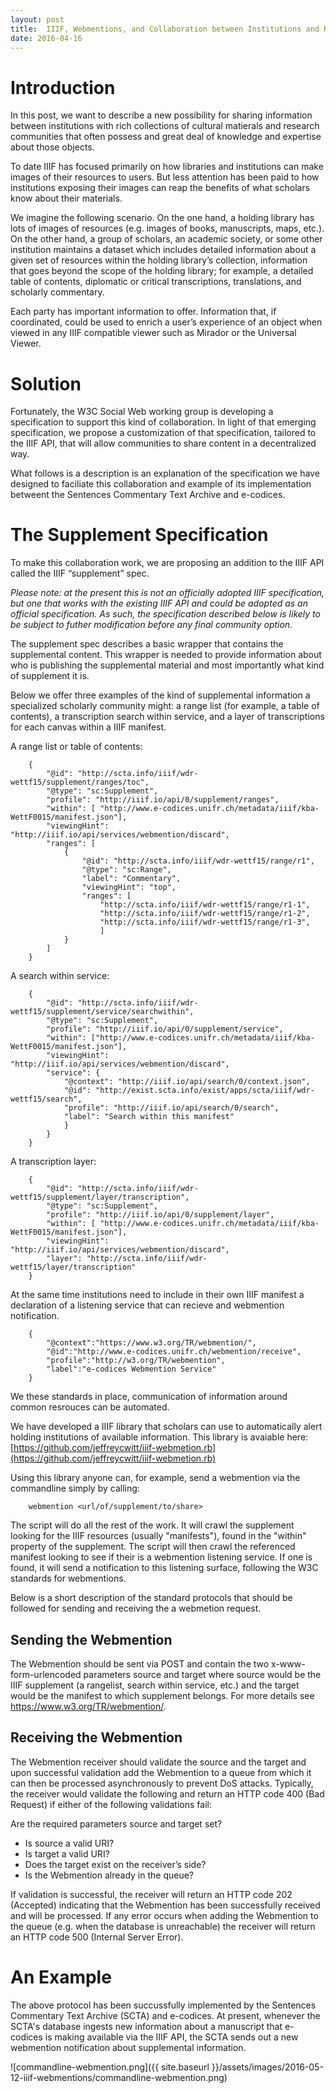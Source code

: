 ```yaml
---
layout: post
title:  IIIF, Webmentions, and Collaboration between Institutions and Research Communities
date: 2016-04-16
---
```


# Introduction

In this post, we want to describe a new possibility for sharing information between institutions with rich collections of cultural matierals and research communities that often possess and great deal of knowledge and expertise about those objects. 

To date IIIF has focused primarily on how libraries and institutions can make images of their resources to users. But less attention has been paid to how institutions exposing their images can reap the benefits of what scholars know about their materials.

We imagine the following scenario. On the one hand, a holding library has lots of images of resources (e.g. images of books, manuscripts, maps, etc.). On the other hand, a group of scholars, an academic society, or some other institution maintains a dataset which includes detailed information about a given set of resources within the holding library’s collection, information that goes beyond the scope of the holding library; for example, a detailed table of contents, diplomatic or critical transcriptions, translations, and scholarly commentary.
 
Each party has important information to offer. Information that, if coordinated, could be used to enrich a user’s experience of an object when viewed in any IIIF compatible viewer such as Mirador or the Universal Viewer.

# Solution

Fortunately, the W3C Social Web working group is developing a specification to support this kind of collaboration. In light of that emerging specification, we propose a customization of that specification, tailored to the IIIF API, that will allow communities to share content in a decentralized way. 

What follows is a description is an explanation of the specification we have designed to faciliate this collaboration and example of its implementation betweent the Sentences Commentary Text Archive and e-codices.

# The Supplement Specification

To make this collaboration work, we are proposing an addition to the IIIF API called the IIIF “supplement” spec. 

*Please note: at the present this is not an officially adopted IIIF specification, but one that works with the existing IIIF API and could be adopted as an official specification. As such, the specification described below is likely to be subject to futher modification before any final community option.*

The supplement spec describes a basic wrapper that contains the supplemental content. This wrapper is needed to provide information about who is publishing the supplemental material and most importantly what kind of supplement it is.

Below we offer three examples of the kind of supplemental information a specialized scholarly community might: a range list (for example, a table of contents), a transcription search within service, and a layer of transcriptions for each canvas within a IIIF manifest.

A range list or table of contents:

        {  
            "@id": "http://scta.info/iiif/wdr-wettf15/supplement/ranges/toc",
            "@type": "sc:Supplement",
            "profile": "http://iiif.io/api/0/supplement/ranges",
            "within": [ "http://www.e-codices.unifr.ch/metadata/iiif/kba-WettF0015/manifest.json"],
            "viewingHint": "http://iiif.io/api/services/webmention/discard",
            "ranges": [
                {
                    "@id": "http://scta.info/iiif/wdr-wettf15/range/r1",
                    "@type": "sc:Range",
                    "label": "Commentary",
                    "viewingHint": "top",
                    "ranges": [
                        "http://scta.info/iiif/wdr-wettf15/range/r1-1",
                        "http://scta.info/iiif/wdr-wettf15/range/r1-2",
                        "http://scta.info/iiif/wdr-wettf15/range/r1-3",
                        ]
                }
            ]
        }

A search within service:

        {
            "@id": "http://scta.info/iiif/wdr-wettf15/supplement/service/searchwithin",
            "@type": "sc:Supplement",
            "profile": "http://iiif.io/api/0/supplement/service",
            "within": ["http://www.e-codices.unifr.ch/metadata/iiif/kba-WettF0015/manifest.json"],
            "viewingHint": "http://iiif.io/api/services/webmention/discard",
            "service": {
                "@context": "http://iiif.io/api/search/0/context.json",
                "@id": "http://exist.scta.info/exist/apps/scta/iiif/wdr-wettf15/search",
                "profile": "http://iiif.io/api/search/0/search",
                "label": "Search within this manifest"
                }
            }
        }

A transcription layer: 
 
        {
            "@id": "http://scta.info/iiif/wdr-wettf15/supplement/layer/transcription",
            "@type": "sc:Supplement",
            "profile": "http://iiif.io/api/0/supplement/layer",
            "within": [ "http://www.e-codices.unifr.ch/metadata/iiif/kba-WettF0015/manifest.json"],
            "viewingHint": "http://iiif.io/api/services/webmention/discard",
            "layer": "http://scta.info/iiif/wdr-wettf15/layer/transcription"
        }

At the same time institutions need to include in their own IIIF manifest a declaration of a listening service that can recieve and webmention notification.

        {
            "@context":"https://www.w3.org/TR/webmention/",
            "@id":"http://www.e-codices.unifr.ch/webmention/receive",
            "profile":"http://w3.org/TR/webmention",
            "label":"e-codices Webmention Service"
        }

We these standards in place, communication of information around common resrouces can be automated. 

We have developed a IIIF library that scholars can use to automatically alert holding institutions of available information. This library is avaiable here: [https://github.com/jeffreycwitt/iiif-webmetion.rb](https://github.com/jeffreycwitt/iiif-webmetion.rb)

Using this library anyone can, for example, send a webmention via the commandline simply by calling: 

        webmention <url/of/supplement/to/share>

The script will do all the rest of the work. It will crawl the supplement looking for the IIIF resources (usually "manifests"), found in the "within" property of the supplement. The script will then crawl the referenced manifest looking to see if their is a webmention listening service. If one is found, it will send a notification to this listening surface, following the W3C standards for webmentions.

Below is a short description of the standard protocols that should be followed for sending and receiving the a webmetion request.

## Sending the Webmention

The Webmention should be sent via POST and contain the two x-www-form-urlencoded parameters source and target where source would be the IIIF supplement (a rangelist, search within service, etc.) and the target would be the manifest to which supplement belongs. For more details see https://www.w3.org/TR/webmention/.

## Receiving the Webmention

The Webmention receiver should validate the source and the target and upon successful validation add the Webmention to a queue from which it can then be processed asynchronously to prevent DoS attacks. Typically, the receiver would validate the following and return an HTTP code 400 (Bad Request) if either of the following validations fail:

Are the required parameters source and target set?

* Is source a valid URI?
* Is target a valid URI?
* Does the target exist on the receiver’s side?
* Is the Webmention already in the queue?

If validation is successful, the receiver will return an HTTP code 202 (Accepted) indicating that the Webmention has been successfully received and will be processed. If any error occurs when adding the Webmention to the queue (e.g. when the database is unreachable) the receiver will return an HTTP code 500 (Internal Server Error).

# An Example

The above protocol has been succussfully implemented by the Sentences Commentary Text Archive (SCTA) and e-codices. At present, whenever the SCTA's database ingests new information about a manuscript that e-codices is making available via the IIIF API, the SCTA sends out a new webmention notification about supplemental information. 

![commandline-webmention.png]({{ site.baseurl }}/assets/images/2016-05-12-iiif-webmentions/commandline-webmention.png)
